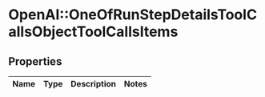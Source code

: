 # OpenAI::OneOfRunStepDetailsToolCallsObjectToolCallsItems

## Properties
Name | Type | Description | Notes
------------ | ------------- | ------------- | -------------

